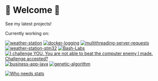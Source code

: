 # 🚀 Welcome 🚀
See my latest projects!

Currently working on:

[![weather-station](https://github-readme-stats.vercel.app/api/pin/?username=Sevelantis&repo=weather-station&theme=great-gatsby&show_owner=true)](https://github.com/sevelantis/weather-station/)
[![docker-logging](https://github-readme-stats.vercel.app/api/pin/?username=sevelantis&repo=docker-logging&theme=merko&show_owner=true)](https://github.com/Sevelantis/docker-logging/) 
[![multithreading-server-requests](https://github-readme-stats.vercel.app/api/pin/?username=sevelantis&repo=multithreading-server-requests&theme=merko&show_owner=true)](https://github.com/Sevelantis/multithreading-server-requests/)
[![weather-station-stm32](https://github-readme-stats.vercel.app/api/pin/?username=sevelantis&repo=weather-station-stm32&theme=merko&show_owner=false)](https://github.com/Sevelantis/weather-station-stm32/)
[![Bash-Labs](https://github-readme-stats.vercel.app/api/pin/?username=sevelantis&repo=Bash-Labs&theme=radical&show_owner=false)](https://github.com/Sevelantis/Bash-Labs)
[![I challenge YOU. You are not able to beat the computer enemy I made. Challenge accepted?](https://github-readme-stats.vercel.app/api/pin/?username=sevelantis&repo=noughts-and-crosses&theme=ocean_dark&show_owner=false)](https://github.com/Sevelantis/noughts-and-crosses)
[![business-app-java](https://github-readme-stats.vercel.app/api/pin/?username=sevelantis&repo=business-app-java&theme=ocean_dark&show_owner=false)](https://github.com/Sevelantis/business-app-java) 
[![genetic-algorithm](https://github-readme-stats.vercel.app/api/pin/?username=sevelantis&repo=genetic-algorithm&theme=ocean_dark&show_owner=false)](https://github.com/Sevelantis/genetic-algorithm) 

[![Who needs stats](https://github-readme-stats.vercel.app/api?username=sevelantis&hide=stars,prs,issues&count_private=true&show_icons=true&theme=maroongold&include_all_commits=true&line_height=100)](https://github.com/sevelantis)
